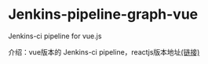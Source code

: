 # Jenkins-pipeline-graph-vue
Jenkins-ci pipeline for vue.js

介绍：vue版本的 Jenkins-ci pipeline，reactjs版本地址[(链接)](https://github.com/jenkinsci/ux-widget-framework/tree/master/packages/pipeline-graph)
